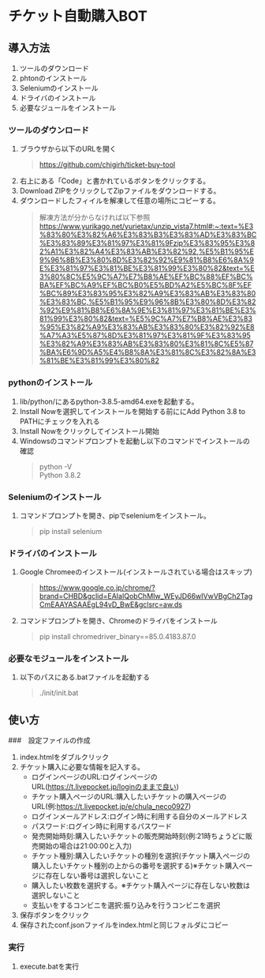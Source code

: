 # チケット自動購入BOT

## 導入方法
1. ツールのダウンロード
2. phtonのインストール
3. Seleniumのインストール
4. ドライバのインストール
5. 必要なジュールをインストール

### ツールのダウンロード
1. ブラウザから以下のURLを開く
   >https://github.com/chigirh/ticket-buy-tool
2. 右上にある「Code」と書かれているボタンをクリックする。
3. Download ZIPをクリックしてZipファイルをダウンロードする。
4. ダウンロードしたフィイルを解凍して任意の場所にコピーする。
   >解凍方法が分からなければ以下参照  
   https://www.yurikago.net/yurietax/unzip_vista7.html#:~:text=%E3%83%80%E3%82%A6%E3%83%B3%E3%83%AD%E3%83%BC%E3%83%89%E3%81%97%E3%81%9Fzip%E3%83%95%E3%82%A1%E3%82%A4%E3%83%AB%E3%82%92,%E5%B1%95%E9%96%8B%E3%80%8D%E3%82%92%E9%81%B8%E6%8A%9E%E3%81%97%E3%81%BE%E3%81%99%E3%80%82&text=%E3%80%8C%E5%9C%A7%E7%B8%AE%EF%BC%88%EF%BC%BA%EF%BC%A9%EF%BC%B0%E5%BD%A2%E5%BC%8F%EF%BC%89%E3%83%95%E3%82%A9%E3%83%AB%E3%83%80%E3%83%BC,%E5%B1%95%E9%96%8B%E3%80%8D%E3%82%92%E9%81%B8%E6%8A%9E%E3%81%97%E3%81%BE%E3%81%99%E3%80%82&text=%E5%9C%A7%E7%B8%AE%E3%83%95%E3%82%A9%E3%83%AB%E3%83%80%E3%82%92%E8%A7%A3%E5%87%8D%E3%81%97%E3%81%9F%E3%83%95%E3%82%A9%E3%83%AB%E3%83%80%E3%81%8C%E5%87%BA%E6%9D%A5%E4%B8%8A%E3%81%8C%E3%82%8A%E3%81%BE%E3%81%99%E3%80%82

### pythonのインストール
1. lib/python/にあるpython-3.8.5-amd64.exeを起動する。
2. Install Nowを選択してインストールを開始する前ににAdd Python 3.8 to PATHにチェックを入れる
3. Install Nowをクリックしてインストール開始
4. Windowsのコマンドプロンプトを起動し以下のコマンドでインストールの確認
   > python -V  
   Python 3.8.2

### Seleniumのインストール
1. コマンドプロンプトを開き、pipでseleniumをインストール。
   >pip install selenium

### ドライバのインストール
1. Google Chromeeのインストール(インストールされている場合はスキップ)
   >https://www.google.co.jp/chrome/?brand=CHBD&gclid=EAIaIQobChMIw_WEyJD66wIVwVBgCh2TagCmEAAYASAAEgL94vD_BwE&gclsrc=aw.ds
2. コマンドプロンプトを開き、Chromeのドライバをインストール
   >pip install chromedriver_binary==85.0.4183.87.0

### 必要なモジュールをインストール
1. 以下のパスにある.batファイルを起動する
   >./init/init.bat


## 使い方

###　設定ファイルの作成
1. index.htmlをダブルクリック
2. チケット購入に必要な情報を記入する。
   - ログインページのURL:ログインページのURL(https://t.livepocket.jp/loginのままで良い)
   - チケット購入ページのURL:購入したいチケットの購入ページのURL(例:https://t.livepocket.jp/e/chula_neco0927)
   - ログインメールアドレス:ログイン時に利用する自分のメールアドレス
   - パスワード:ログイン時に利用するパスワード
   - 発売開始時刻:購入したいチケットの販売開始時刻(例:21時ちょうどに販売開始の場合は21:00:00と入力)
   - チケット種別:購入したいチケットの種別を選択(チケット購入ページの購入したいチケット種別の上からの番号を選択する)※チケット購入ページに存在しない番号は選択しないこと
   - 購入したい枚数を選択する。※チケット購入ページに存在しない枚数は選択しないこと
   - 支払いをするコンビニを選択:振り込みを行うコンビニを選択
3. 保存ボタンをクリック
4. 保存されたconf.jsonファイルをindex.htmlと同じフォルダにコピー
   
### 実行
1. execute.batを実行